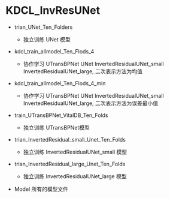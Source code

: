# KDCL_InvResUNet

- trian_UNet_Ten_Folders 
  - 独立训练 UNet 模型
- kdcl_train_allmodel_Ten_Flods_4  
  - 协作学习 UTransBPNet UNet InvertedResidualUNet_small InvertedResidualUNet_large, 二次表示方法为均值

- kdcl_train_allmodel_Ten_Flods_4_min  
  - 协作学习 UTransBPNet UNet InvertedResidualUNet_small InvertedResidualUNet_large, 二次表示方法为误差最小值

- train_UTransBPNet_VitalDB_Ten_Folds
  - 独立训练 UTransBPNet模型

- trian_InvertedResidual_small_Unet_Ten_Folds  
  - 独立训练 InvertedResidualUNet_small 模型

- trian_InvertedResidual_large_Unet_Ten_Folds  
  - 独立训练 InvertedResidualUNet_large 模型

- Model 所有的模型文件